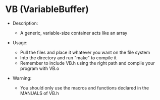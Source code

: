 # VB (VariableBuffer)

- Description:
  - A generic, variable-size container acts like an array

- Usage:
  - Pull the files and place it whatever you want on the file system
  - Into the directory and run "make" to compile it
  - Remember to include VB.h using the right path and compile your program with VB.o

- Warning:
  - You should only use the macros and functions declared in the MANUALS of VB.h
